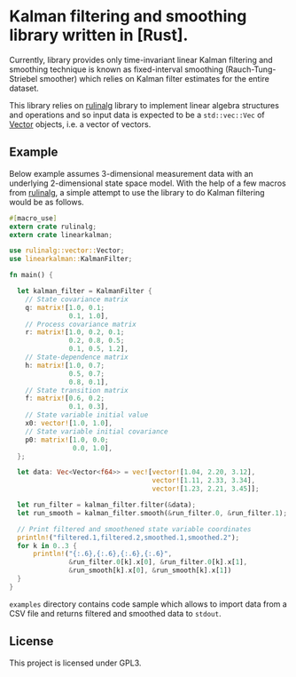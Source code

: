 # Kalman filtering and smoothing library written in [Rust].

Currently, library provides only time-invariant linear Kalman filtering and smoothing technique is known as fixed-interval smoothing (Rauch-Tung-Striebel smoother) which relies on Kalman filter estimates for the entire dataset.

This library relies on [rulinalg] library to implement linear algebra structures and operations and so input data is expected to be a `std::vec::Vec` of [Vector<f64>] objects, i.e. a vector of vectors.

## Example

Below example assumes 3-dimensional measurement data with an underlying 2-dimensional state space model. With the help of a few macros from [rulinalg], a simple attempt to use the library to do Kalman filtering would be as follows.


```rust
#[macro_use]
extern crate rulinalg;
extern crate linearkalman;

use rulinalg::vector::Vector;
use linearkalman::KalmanFilter;

fn main() {

  let kalman_filter = KalmanFilter {
    // State covariance matrix
    q: matrix![1.0, 0.1;
               0.1, 1.0],
    // Process covariance matrix
    r: matrix![1.0, 0.2, 0.1;
               0.2, 0.8, 0.5;
               0.1, 0.5, 1.2],
    // State-dependence matrix
    h: matrix![1.0, 0.7;
               0.5, 0.7;
               0.8, 0.1],
    // State transition matrix
    f: matrix![0.6, 0.2;
               0.1, 0.3],
    // State variable initial value
    x0: vector![1.0, 1.0],
    // State variable initial covariance
    p0: matrix![1.0, 0.0;
                0.0, 1.0],
  };

  let data: Vec<Vector<f64>> = vec![vector![1.04, 2.20, 3.12],
                                    vector![1.11, 2.33, 3.34],
                                    vector![1.23, 2.21, 3.45]];

  let run_filter = kalman_filter.filter(&data);
  let run_smooth = kalman_filter.smooth(&run_filter.0, &run_filter.1);

  // Print filtered and smoothened state variable coordinates
  println!("filtered.1,filtered.2,smoothed.1,smoothed.2");
  for k in 0..3 {
      println!("{:.6},{:.6},{:.6},{:.6}",
               &run_filter.0[k].x[0], &run_filter.0[k].x[1],
               &run_smooth[k].x[0], &run_smooth[k].x[1])
  }
}
```

`examples` directory contains code sample which allows to import data from a CSV file and returns filtered and smoothed data to `stdout`.

## License

This project is licensed under GPL3.

[rulinalg]: https://github.com/AtheMathmo/rulinalg
[Vector<f64>]: https://athemathmo.github.io/rulinalg/doc/rulinalg/vector/struct.Vector.html
